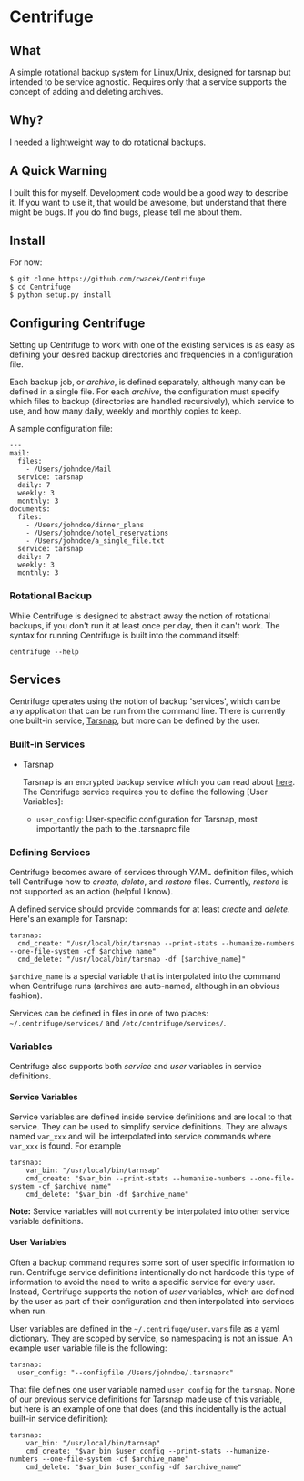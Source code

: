 Centrifuge
==========

What
----
A simple rotational backup system for Linux/Unix, designed for
tarsnap but intended to be service agnostic. Requires only that a
service supports the concept of adding and deleting archives.

Why?
----
I needed a lightweight way to do rotational backups. 

A Quick Warning
---------------

I built this for myself. Development code would be a good way to
describe it. If you want to use it, that would be awesome, but
understand that there might be bugs. If you do find bugs, please
tell me about them.

Install
-------
For now:

    $ git clone https://github.com/cwacek/Centrifuge
    $ cd Centrifuge
    $ python setup.py install

Configuring Centrifuge
----------
Setting up Centrifuge to work with one of the existing services
is as easy as defining your desired backup directories and
frequencies in a configuration file. 

Each backup job, or *archive*, is defined separately, although many can be
defined in a single file. For each *archive*, the configuration must specify
which files to backup (directories are handled recursively), which service to
use, and how many daily, weekly and monthly copies to keep.

A sample configuration file:

    ---
    mail:
      files:
        - /Users/johndoe/Mail
      service: tarsnap
      daily: 7
      weekly: 3
      monthly: 3
    documents:
      files:
        - /Users/johndoe/dinner_plans
        - /Users/johndoe/hotel_reservations
        - /Users/johndoe/a_single_file.txt
      service: tarsnap
      daily: 7
      weekly: 3
      monthly: 3

### Rotational Backup

While Centrifuge is designed to abstract away the notion of rotational backups,
if you don't run it at least once per day, then it can't work. The syntax for running Centrifuge is built into the command itself:

    centrifuge --help

Services
-------------------
Centrifuge operates using the notion of backup 'services', which
can be any application that can be run from the command line.
There is currently one built-in service, [Tarsnap][1], but more
can be defined by the user. 

### Built-in Services

-   Tarsnap

    Tarsnap is an encrypted backup service which you can read
    about [here][1]. The Centrifuge service requires you to
    define the following [User Variables]:

    -   `user_config`: User-specific configuration for Tarsnap,
        most importantly the path to the .tarsnaprc file

### Defining Services

Centrifuge becomes aware of services through YAML definition
files, which tell Centrifuge how to *create*, *delete*, and
*restore* files. Currently, *restore* is not supported as an
action (helpful I know). 

A defined service should provide commands for at least *create*
and *delete*. Here's an example for Tarsnap:

    tarsnap:
      cmd_create: "/usr/local/bin/tarsnap --print-stats --humanize-numbers --one-file-system -cf $archive_name"
      cmd_delete: "/usr/local/bin/tarsnap -df [$archive_name]"   

`$archive_name` is a special variable that is interpolated into
the command when Centrifuge runs (archives are auto-named,
although in an obvious fashion). 

Services can be defined in files in one of two places:
`~/.centrifuge/services/` and `/etc/centrifuge/services/`.

### Variables 
Centrifuge also supports both *service* and *user* variables in
service definitions.  

#### Service Variables 
Service variables are defined inside service
definitions and are local to that service. They can be used to
simplify service definitions. They are always named `var_xxx`
and will be interpolated into service commands where `var_xxx`
is found. For example

    tarsnap:
        var_bin: "/usr/local/bin/tarnsap"
        cmd_create: "$var_bin --print-stats --humanize-numbers --one-file-system -cf $archive_name"
        cmd_delete: "$var_bin -df $archive_name"

**Note:** Service variables will not currently be interpolated into
other service variable definitions.

#### User Variables

Often a backup command requires some sort of user specific
information to run. Centrifuge service definitions intentionally
do not hardcode this type of information to avoid the need to
write a specific service for every user. Instead, Centrifuge
supports the notion of *user* variables, which are defined by the
user as part of their configuration and then interpolated into
services when run. 

User variables are defined in the `~/.centrifuge/user.vars` file
as a yaml dictionary. They are scoped by service, so namespacing
is not an issue. An example user variable file is the following:

    tarsnap:
      user_config: "--configfile /Users/johndoe/.tarsnaprc"

That file defines one user variable named `user_config` for the
`tarsnap`. None of our previous service definitions for Tarsnap
made use of this variable, but here is an example of one that
does (and this incidentally is the actual built-in service
definition):

    tarsnap:
        var_bin: "/usr/local/bin/tarnsap"
        cmd_create: "$var_bin $user_config --print-stats --humanize-numbers --one-file-system -cf $archive_name"
        cmd_delete: "$var_bin $user_config -df $archive_name"


[1]: https://www.tarsnap.com

